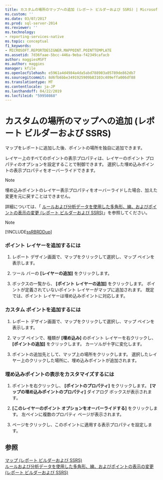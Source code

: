 ```yaml
---
title: カスタムの場所のマップへの追加 (レポート ビルダーおよび SSRS) | Microsoft Docs
ms.custom: ''
ms.date: 03/07/2017
ms.prod: sql-server-2014
ms.reviewer: ''
ms.technology:
- reporting-services-native
ms.topic: conceptual
f1_keywords:
- MICROSOFT.REPORTDESIGNER.MAPPOINT.POINTTEMPLATE
ms.assetid: 7d36faae-5bcc-446a-9eba-f42349cafacb
author: maggiesMSFT
ms.author: maggies
manager: kfile
ms.openlocfilehash: e5961a4d4984a4da5abd788903a05789de862db7
ms.sourcegitcommit: 8d6fb6bbe3491925909b83103c409effa006df88
ms.translationtype: MT
ms.contentlocale: ja-JP
ms.lasthandoff: 04/22/2019
ms.locfileid: "59950868"
---
```

# <a name="add-custom-locations-to-a-map-report-builder-and-ssrs"></a>カスタムの場所のマップへの追加 (レポート ビルダーおよび SSRS)
  マップをレポートに追加した後、ポイントの場所を独自に追加できます。  
  
 レイヤー上のすべてのポイントの表示プロパティは、レイヤーのポイント プロパティのオプションを設定することで制御できます。 選択した埋め込みポイントの表示プロパティをオーバーライドできます。  
  
> [!NOTE]  
>  埋め込みポイントのレイヤー表示プロパティをオーバーライドした場合、加えた変更を元に戻すことはできません。  
  
 詳細については、「 [ルールおよび分析データを使用した多角形、線、およびポイントの表示の変更 (レポート ビルダーおよび SSRS)](vary-polygon-line-and-point-display-by-rules-and-analytical-data.md)」を参照してください。  
  
> [!NOTE]  
>  [!INCLUDE[ssRBRDDup](../../includes/ssrbrddup-md.md)]  
  
### <a name="to-add-a-point-layer"></a>ポイント レイヤーを追加するには  
  
1.  レポート デザイン画面で、マップをクリックして選択し、マップ ペインを表示します。  
  
2.  ツール バーの **[レイヤーの追加]** をクリックします。  
  
3.  ボックスの一覧から、 **[ポイント レイヤーの追加]** をクリックします。 ポイントが定義されていないポイント レイヤーがマップに追加されます。 既定では、ポイント レイヤーは埋め込みポイントに対応します。  
  
### <a name="to-add-a-custom-point"></a>カスタム ポイントを追加するには  
  
1.  レポート デザイン画面で、マップをクリックして選択し、マップ ペインを表示します。  
  
2.  マップ ペインで、種類が **[埋め込み]** のポイント レイヤーを右クリックし、 **[ポイントの追加]** をクリックします。 カーソルが十字に変化します。  
  
3.  ポイントの追加先として、マップ上の場所をクリックします。 選択したレイヤー上のクリックした場所に、埋め込みポイントが追加されます。  
  
### <a name="to-customize-the-display-for-an-embedded-point"></a>埋め込みポイントの表示をカスタマイズするには  
  
1.  ポイントを右クリックし、 **[ポイントのプロパティ]** をクリックします。 **[マップの埋め込みポイントのプロパティ]** ダイアログ ボックスが表示されます。  
  
2.  **[このレイヤーのポイント オプションをオーバーライドする]** をクリックします。 左ペインに複数のプロパティ ページが表示されます。  
  
3.  ページをクリックし、このポイントに適用する表示プロパティを設定します。  
  
## <a name="see-also"></a>参照  
 [マップ &#40;レポート ビルダーおよび SSRS&#41;](maps-report-builder-and-ssrs.md)   
 [ルールおよび分析データを使用した多角形、線、およびポイントの表示の変更 (レポート ビルダーおよび SSRS)](vary-polygon-line-and-point-display-by-rules-and-analytical-data.md)  
  
  
